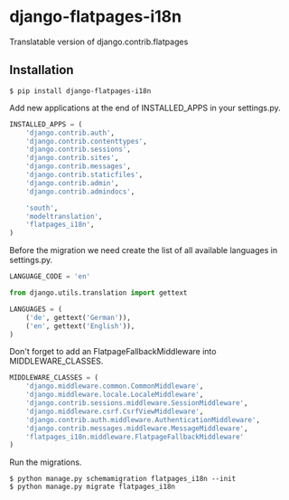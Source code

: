 django-flatpages-i18n
=====================

Translatable version of django.contrib.flatpages

Installation
-------------

```
$ pip install django-flatpages-i18n
```

Add new applications at the end of INSTALLED_APPS in your settings.py.

```python
INSTALLED_APPS = (
    'django.contrib.auth',
    'django.contrib.contenttypes',
    'django.contrib.sessions',
    'django.contrib.sites',
    'django.contrib.messages',
    'django.contrib.staticfiles',
    'django.contrib.admin',
    'django.contrib.admindocs',

    'south',
    'modeltranslation',
    'flatpages_i18n',
)
```

Before the migration we need create the list of all available languages in settings.py.

```python
LANGUAGE_CODE = 'en'

from django.utils.translation import gettext

LANGUAGES = (
    ('de', gettext('German')),
    ('en', gettext('English')),
)
```
Don't forget to add an FlatpageFallbackMiddleware into MIDDLEWARE_CLASSES.

```python
MIDDLEWARE_CLASSES = (
    'django.middleware.common.CommonMiddleware',
    'django.middleware.locale.LocaleMiddleware',
    'django.contrib.sessions.middleware.SessionMiddleware',
    'django.middleware.csrf.CsrfViewMiddleware',
    'django.contrib.auth.middleware.AuthenticationMiddleware',
    'django.contrib.messages.middleware.MessageMiddleware',
    'flatpages_i18n.middleware.FlatpageFallbackMiddleware'
)
```

Run the migrations.

```
$ python manage.py schemamigration flatpages_i18n --init
$ python manage.py migrate flatpages_i18n
```